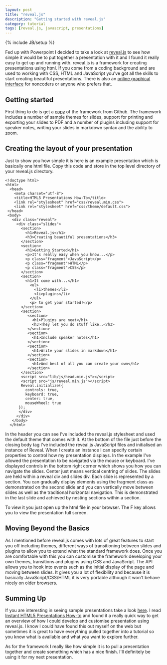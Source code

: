 ```yaml
---
layout: post
title: "reveal.js"
description: "Getting started with reveal.js"
category: tutorial
tags: [reveal.js, javascript, presentations]
---
```

{% include JB/setup %}

Fed up with Powerpoint I decided to take a look at [reveal.js](http://lab.hakim.se/reveal-js/#/) to see how simple it would be to put together a presentation with it and I found it really easy to get up and running with. reveal.js is a framework for creating presentations using html. If you come from a coding background and are used to working with CSS, HTML and JavaScript you've got all the skills to start creating beautiful presentations. There is also an [online graphical interface](http://slid.es/) for noncoders or anyone who prefers that.

## Getting started

First thing to do is get a [copy](https://github.com/hakimel/reveal.js/) of the framework from Github. The framework includes a number of sample themes for slides, support for printing and exporting your slides to PDF and a number of plugins including support for speaker notes, writing your slides in markdown syntax and the ability to zoom.

## Creating the layout of your presentation

Just to show you how simple it is here is an example presentation which is basically one html file. Copy this code and store in the top level directory of your reveal.js directory.

    <!doctype html>
    <html>
      <head>
        <meta charset="utf-8">
	    <title>HTML5 Presentations How-To</title>
	    <link rel="stylesheet" href="css/reveal.min.css">
	    <link rel="stylesheet" href="css/theme/default.css">
     </head>
     <body>
       <div class="reveal">
	     <div class="slides">
	       <section>
             <h1>Reveal.js</h1>
             <h3>Creating beautiful presentations</h3>
           </section>
           <section>
             <h1>Getting Started</h1>
             <p>It's really easy when you know...</p>
             <p class="fragment">JavaScript</p>
             <p class="fragment">HTML</p>
             <p class="fragment">CSS</p>
           </section>
	       <section>
             <h1>It come with...</h1>
               <ul>
                 <li>themes</li>
                 <li>plugins</li>
               </ul>
               <p> to get your started!</p>
           </section>
           <section>
              <section>
                <h1>Plugins are neat</h1>
                <h3>They let you do stuff like..</h3>
              </section>
              <section>
                <h1>Include speaker notes</h1>
              </section>
              <section>
                <h1>Write your slides in markdown</h1>
              </section>
              <section>
                <h1>And best of all you can create your own</h1>
              </section>
           </section>
	       <script src="lib/js/head.min.js"></script>
	       <script src="js/reveal.min.js"></script>
           Reveal.initialize({
             controls: true,
             keyboard: true,
             center: true,
             mouseWheel: true
		  });
          </div>
         </div>
       </body>
      </html>

In the header you can see I've included the reveal.js stylesheet and used the default theme that comes with it. At the bottom of the file just before the closing body tag I've included the reveal.js JavaScript files and initialised an instance of Reveal. When I create an instance I can specify certain properties to control how my presentation displays. In the example I've allowed the presentation to be navigated via the mouse or keyboard. I've displayed controls in the bottom right corner which shows you how you can navigate the slides. Center just means vertical centring of slides.
The slides are held within a reveal div and slides div. Each slide is represented by a section. You can gradually display elements using the fragment class as demonstrated on the second slide and you can vertically move between slides as well as the traditional horizontal navigation. This is demonstrated in the last slide and achieved by nesting sections within a section.

To view it you just open up the html file in your browser. The F key allows you to view the presentation full screen. 

## Moving Beyond the Basics

As I mentioned before reveal.js comes with lots of great features to start you off including themes, different ways of transitioning between slides and plugins to allow you to extend what the standard framework does. Once you are comfortable with this you can customise the framework developing your own themes, transitions and plugins using CSS and JavaScript. The API allows you to hook into events such as the initial display of the page and moving between slides. It gives you a lot of flexibility and because it is basically JavaScript/CSS/HTML it is very portable although it won't behave nicely on older browsers.

## Summing Up

If you are interesting in seeing sample presentations take a look [here](https://github.com/hakimel/reveal.js/wiki/Example-Presentations). I read [Instant HTML5 Presentations How-to](http://www.packtpub.com/how-to-html5-presentations/book) and found it a really quick way to get an overview of how I could develop and customise presentation using reveal.js. I know I could have found this out myself on the web but sometimes it is great to have everything pulled together into a tutorial so you know what is available and what you want to explore further.

As for the framework I really like how simple it is to pull a presentation together and create something which has a nice finish. I'll definitely be using it for my next presentation.